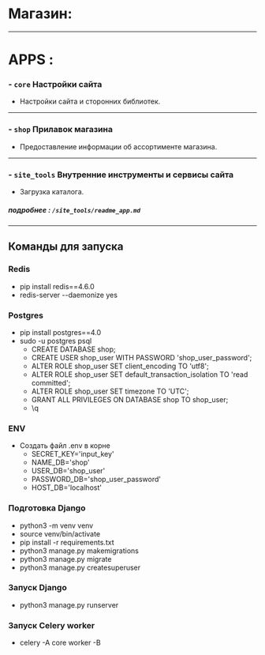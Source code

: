 # Магазин:

___

# APPS :

### - `core` Настройки сайта
- Настройки сайта и сторонних библиотек. 

___

### - `shop` Прилавок магазина
- Предоставление информации об ассортименте магазина. 

___

### - `site_tools` Внутренние инструменты и сервисы сайта
- Загрузка каталога.
##### подробнее : `/site_tools/readme_app.md`
___

## Команды для запуска 
### Redis
  * pip install redis==4.6.0
  * redis-server --daemonize yes

### Postgres
  * pip install postgres==4.0
  * sudo -u postgres psql
    * CREATE DATABASE shop;
    * CREATE USER shop_user WITH PASSWORD 'shop_user_password';
    * ALTER ROLE shop_user SET client_encoding TO 'utf8';
    * ALTER ROLE shop_user SET default_transaction_isolation TO 'read committed';
    * ALTER ROLE shop_user SET timezone TO 'UTC';
    * GRANT ALL PRIVILEGES ON DATABASE shop TO shop_user;
    * \q

### ENV
- Создать файл .env в корне 
    * SECRET_KEY='input_key'
    * NAME_DB='shop'
    * USER_DB='shop_user'
    * PASSWORD_DB='shop_user_password'
    * HOST_DB='localhost'

### Подготовка Django
   * python3 -m venv venv 
   * source venv/bin/activate
   * pip install -r requirements.txt
   * python3 manage.py makemigrations
   * python3 manage.py migrate
   * python3 manage.py createsuperuser
  
### Запуск Django
  * python3 manage.py runserver

### Запуск Celery worker
  * celery -A core worker -B


